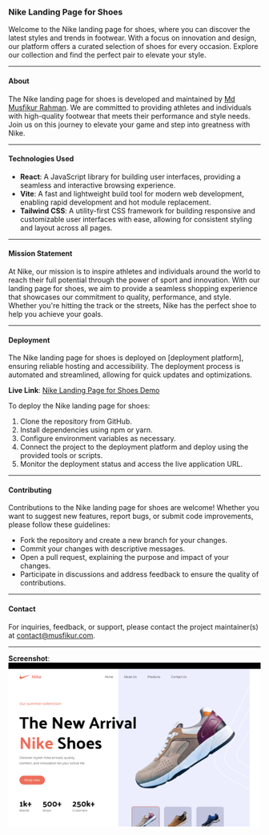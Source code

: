 ### Nike Landing Page for Shoes

Welcome to the Nike landing page for shoes, where you can discover the latest styles and trends in footwear. With a focus on innovation and design, our platform offers a curated selection of shoes for every occasion. Explore our collection and find the perfect pair to elevate your style.

---

#### About
The Nike landing page for shoes is developed and maintained by [Md Musfikur Rahman](https://musfikur.com). We are committed to providing athletes and individuals with high-quality footwear that meets their performance and style needs. Join us on this journey to elevate your game and step into greatness with Nike.

---

#### Technologies Used

- **React**: A JavaScript library for building user interfaces, providing a seamless and interactive browsing experience.
- **Vite**: A fast and lightweight build tool for modern web development, enabling rapid development and hot module replacement.
- **Tailwind CSS**: A utility-first CSS framework for building responsive and customizable user interfaces with ease, allowing for consistent styling and layout across all pages.

---

#### Mission Statement

At Nike, our mission is to inspire athletes and individuals around the world to reach their full potential through the power of sport and innovation. With our landing page for shoes, we aim to provide a seamless shopping experience that showcases our commitment to quality, performance, and style. Whether you're hitting the track or the streets, Nike has the perfect shoe to help you achieve your goals.

---

#### Deployment

The Nike landing page for shoes is deployed on [deployment platform], ensuring reliable hosting and accessibility. The deployment process is automated and streamlined, allowing for quick updates and optimizations.

**Live Link**: [Nike Landing Page for Shoes Demo](https://nikes-shoes.vercel.app)

To deploy the Nike landing page for shoes:
1. Clone the repository from GitHub.
2. Install dependencies using npm or yarn.
3. Configure environment variables as necessary.
4. Connect the project to the deployment platform and deploy using the provided tools or scripts.
5. Monitor the deployment status and access the live application URL.

---

#### Contributing

Contributions to the Nike landing page for shoes are welcome! Whether you want to suggest new features, report bugs, or submit code improvements, please follow these guidelines:
- Fork the repository and create a new branch for your changes.
- Commit your changes with descriptive messages.
- Open a pull request, explaining the purpose and impact of your changes.
- Participate in discussions and address feedback to ensure the quality of contributions.

---

#### Contact

For inquiries, feedback, or support, please contact the project maintainer(s) at [contact@musfikur.com](mailto:contact@musfikur.com).

---

**Screenshot**:
![Nike Landing Page for Shoes Screenshot](Nike.png)


